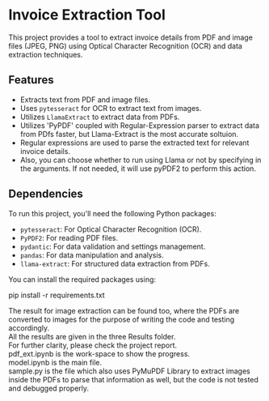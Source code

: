 # Invoice Extraction Tool

This project provides a tool to extract invoice details from PDF and image files (JPEG, PNG) using Optical Character Recognition (OCR) and data extraction techniques.

## Features

- Extracts text from PDF and image files.
- Uses `pytesseract` for OCR to extract text from images.
- Utilizes `LlamaExtract` to extract data from PDFs.
- Utilizes 'PyPDF' coupled with Regular-Expression parser to extract data from PDfs faster, but Llama-Extract is the most accurate soltuion.  
- Regular expressions are used to parse the extracted text for relevant invoice details.
- Also, you can choose whether to run using Llama or not by specifying in the arguments. If not needed, it will use pyPDF2 to perform this action.

## Dependencies

To run this project, you'll need the following Python packages:

- `pytesseract`: For Optical Character Recognition (OCR).
- `PyPDF2`: For reading PDF files.
- `pydantic`: For data validation and settings management.
- `pandas`: For data manipulation and analysis.
- `llama-extract`: For structured data extraction from PDFs.

You can install the required packages using:

pip install -r requirements.txt

The result for image extraction can be found too, where the PDFs are converted to images for the purpose of writing the code and testing accordingly.  
All the results are given in the three Results folder.    
For further clarity, please check the project report.  
pdf_ext.ipynb is the work-space to show the progress.  
model.ipynb is the main file.  
sample.py is the file which also uses PyMuPDF Library to extract images inside the PDFs to parse that information as well, but the code is not tested and debugged properly.  
